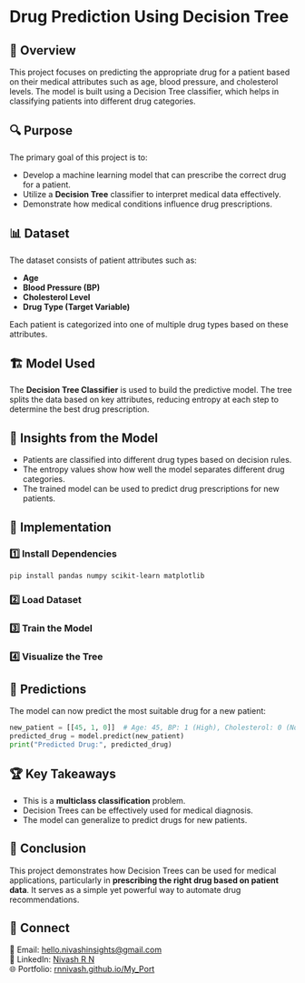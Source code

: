 # Drug Prediction Using Decision Tree

## 📌 Overview
This project focuses on predicting the appropriate drug for a patient based on their medical attributes such as age, blood pressure, and cholesterol levels. The model is built using a Decision Tree classifier, which helps in classifying patients into different drug categories.

## 🔍 Purpose
The primary goal of this project is to:
- Develop a machine learning model that can prescribe the correct drug for a patient.
- Utilize a **Decision Tree** classifier to interpret medical data effectively.
- Demonstrate how medical conditions influence drug prescriptions.

## 📊 Dataset
The dataset consists of patient attributes such as:
- **Age**
- **Blood Pressure (BP)**
- **Cholesterol Level**
- **Drug Type (Target Variable)**

Each patient is categorized into one of multiple drug types based on these attributes.

## 🏗️ Model Used
The **Decision Tree Classifier** is used to build the predictive model. The tree splits the data based on key attributes, reducing entropy at each step to determine the best drug prescription.

## 🔬 Insights from the Model
- Patients are classified into different drug types based on decision rules.
- The entropy values show how well the model separates different drug categories.
- The trained model can be used to predict drug prescriptions for new patients.

## 🚀 Implementation
### 1️⃣ Install Dependencies
```bash
pip install pandas numpy scikit-learn matplotlib
```

### 2️⃣ Load Dataset
### 3️⃣ Train the Model
### 4️⃣ Visualize the Tree

## 🎯 Predictions
The model can now predict the most suitable drug for a new patient:
```python
new_patient = [[45, 1, 0]]  # Age: 45, BP: 1 (High), Cholesterol: 0 (Normal)
predicted_drug = model.predict(new_patient)
print("Predicted Drug:", predicted_drug)
```

## 🏆 Key Takeaways
- This is a **multiclass classification** problem.
- Decision Trees can be effectively used for medical diagnosis.
- The model can generalize to predict drugs for new patients.

## 📜 Conclusion
This project demonstrates how Decision Trees can be used for medical applications, particularly in **prescribing the right drug based on patient data**. It serves as a simple yet powerful way to automate drug recommendations.

## 🔗 Connect
📧 Email: hello.nivashinsights@gmail.com  
🔗 LinkedIn: [Nivash R N](https://www.linkedin.com/in/nivash-r-n/)  
🌐 Portfolio: [rnnivash.github.io/My_Port](https://rnnivash.github.io/My_Port/)

